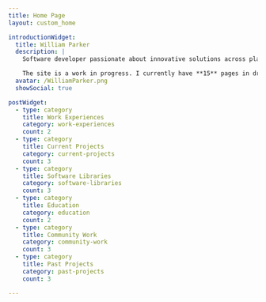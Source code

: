 ```yaml
---
title: Home Page
layout: custom_home

introductionWidget:
  title: William Parker
  description: |
    Software developer passionate about innovative solutions across platforms and technologies.

    The site is a work in progress. I currently have **15** pages in draft and **1** complete.
  avatar: /WilliamParker.png
  showSocial: true

postWidget:
  - type: category
    title: Work Experiences
    category: work-experiences
    count: 2
  - type: category
    title: Current Projects
    category: current-projects
    count: 3
  - type: category
    title: Software Libraries
    category: software-libraries
    count: 3
  - type: category
    title: Education
    category: education
    count: 2
  - type: category
    title: Community Work
    category: community-work
    count: 3
  - type: category
    title: Past Projects
    category: past-projects
    count: 3

---
```

